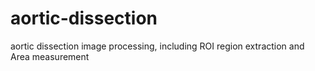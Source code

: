 # aortic-dissection
aortic dissection image processing, including ROI region extraction and Area measurement
